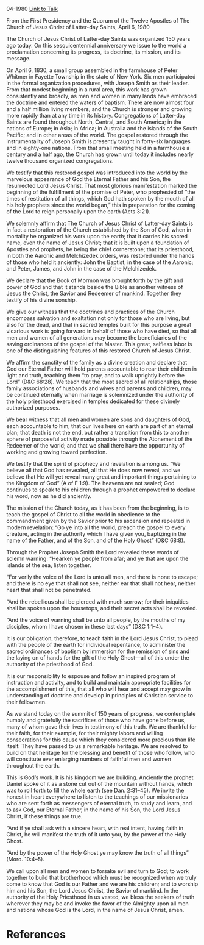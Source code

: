 

04-1980
[Link to Talk](https://www.churchofjesuschrist.org/study/general-conference/1980/04/proclamation?lang=eng)

From the First Presidency and the Quorum of the Twelve Apostles of The Church of Jesus Christ of Latter-day Saints, April 6, 1980

The Church of Jesus Christ of Latter-day Saints was organized 150 years ago today. On this sesquicentennial anniversary we issue to the world a proclamation concerning its progress, its doctrine, its mission, and its message.

On April 6, 1830, a small group assembled in the farmhouse of Peter Whitmer in Fayette Township in the state of New York. Six men participated in the formal organization procedures, with Joseph Smith as their leader. From that modest beginning in a rural area, this work has grown consistently and broadly, as men and women in many lands have embraced the doctrine and entered the waters of baptism. There are now almost four and a half million living members, and the Church is stronger and growing more rapidly than at any time in its history. Congregations of Latter-day Saints are found throughout North, Central, and South America; in the nations of Europe; in Asia; in Africa; in Australia and the islands of the South Pacific; and in other areas of the world. The gospel restored through the instrumentality of Joseph Smith is presently taught in forty-six languages and in eighty-one nations. From that small meeting held in a farmhouse a century and a half ago, the Church has grown until today it includes nearly twelve thousand organized congregations.

We testify that this restored gospel was introduced into the world by the marvelous appearance of God the Eternal Father and his Son, the resurrected Lord Jesus Christ. That most glorious manifestation marked the beginning of the fulfillment of the promise of Peter, who prophesied of “the times of restitution of all things, which God hath spoken by the mouth of all his holy prophets since the world began,” this in preparation for the coming of the Lord to reign personally upon the earth (Acts 3:21).

We solemnly affirm that The Church of Jesus Christ of Latter-day Saints is in fact a restoration of the Church established by the Son of God, when in mortality he organized his work upon the earth; that it carries his sacred name, even the name of Jesus Christ; that it is built upon a foundation of Apostles and prophets, he being the chief cornerstone; that its priesthood, in both the Aaronic and Melchizedek orders, was restored under the hands of those who held it anciently: John the Baptist, in the case of the Aaronic; and Peter, James, and John in the case of the Melchizedek.

We declare that the Book of Mormon was brought forth by the gift and power of God and that it stands beside the Bible as another witness of Jesus the Christ, the Savior and Redeemer of mankind. Together they testify of his divine sonship.

We give our witness that the doctrines and practices of the Church encompass salvation and exaltation not only for those who are living, but also for the dead, and that in sacred temples built for this purpose a great vicarious work is going forward in behalf of those who have died, so that all men and women of all generations may become the beneficiaries of the saving ordinances of the gospel of the Master. This great, selfless labor is one of the distinguishing features of this restored Church of Jesus Christ.

We affirm the sanctity of the family as a divine creation and declare that God our Eternal Father will hold parents accountable to rear their children in light and truth, teaching them “to pray, and to walk uprightly before the Lord” (D&C 68:28). We teach that the most sacred of all relationships, those family associations of husbands and wives and parents and children, may be continued eternally when marriage is solemnized under the authority of the holy priesthood exercised in temples dedicated for these divinely authorized purposes.

We bear witness that all men and women are sons and daughters of God, each accountable to him; that our lives here on earth are part of an eternal plan; that death is not the end, but rather a transition from this to another sphere of purposeful activity made possible through the Atonement of the Redeemer of the world; and that we shall there have the opportunity of working and growing toward perfection.

We testify that the spirit of prophecy and revelation is among us. “We believe all that God has revealed, all that He does now reveal, and we believe that He will yet reveal many great and important things pertaining to the Kingdom of God” (A of F 1:9). The heavens are not sealed; God continues to speak to his children through a prophet empowered to declare his word, now as he did anciently.

The mission of the Church today, as it has been from the beginning, is to teach the gospel of Christ to all the world in obedience to the commandment given by the Savior prior to his ascension and repeated in modern revelation: “Go ye into all the world, preach the gospel to every creature, acting in the authority which I have given you, baptizing in the name of the Father, and of the Son, and of the Holy Ghost” (D&C 68:8).

Through the Prophet Joseph Smith the Lord revealed these words of solemn warning: “Hearken ye people from afar; and ye that are upon the islands of the sea, listen together.



“For verily the voice of the Lord is unto all men, and there is none to escape; and there is no eye that shall not see, neither ear that shall not hear, neither heart that shall not be penetrated.

“And the rebellious shall be pierced with much sorrow; for their iniquities shall be spoken upon the housetops, and their secret acts shall be revealed.

“And the voice of warning shall be unto all people, by the mouths of my disciples, whom I have chosen in these last days” (D&C 1:1–4).

It is our obligation, therefore, to teach faith in the Lord Jesus Christ, to plead with the people of the earth for individual repentance, to administer the sacred ordinances of baptism by immersion for the remission of sins and the laying on of hands for the gift of the Holy Ghost—all of this under the authority of the priesthood of God.

It is our responsibility to espouse and follow an inspired program of instruction and activity, and to build and maintain appropriate facilities for the accomplishment of this, that all who will hear and accept may grow in understanding of doctrine and develop in principles of Christian service to their fellowmen.

As we stand today on the summit of 150 years of progress, we contemplate humbly and gratefully the sacrifices of those who have gone before us, many of whom gave their lives in testimony of this truth. We are thankful for their faith, for their example, for their mighty labors and willing consecrations for this cause which they considered more precious than life itself. They have passed to us a remarkable heritage. We are resolved to build on that heritage for the blessing and benefit of those who follow, who will constitute ever enlarging numbers of faithful men and women throughout the earth.

This is God’s work. It is his kingdom we are building. Anciently the prophet Daniel spoke of it as a stone cut out of the mountain without hands, which was to roll forth to fill the whole earth (see Dan. 2:31–45). We invite the honest in heart everywhere to listen to the teachings of our missionaries who are sent forth as messengers of eternal truth, to study and learn, and to ask God, our Eternal Father, in the name of his Son, the Lord Jesus Christ, if these things are true.

“And if ye shall ask with a sincere heart, with real intent, having faith in Christ, he will manifest the truth of it unto you, by the power of the Holy Ghost.

“And by the power of the Holy Ghost ye may know the truth of all things” (Moro. 10:4–5).

We call upon all men and women to forsake evil and turn to God; to work together to build that brotherhood which must be recognized when we truly come to know that God is our Father and we are his children; and to worship him and his Son, the Lord Jesus Christ, the Savior of mankind. In the authority of the Holy Priesthood in us vested, we bless the seekers of truth wherever they may be and invoke the favor of the Almighty upon all men and nations whose God is the Lord, in the name of Jesus Christ, amen.

# References
